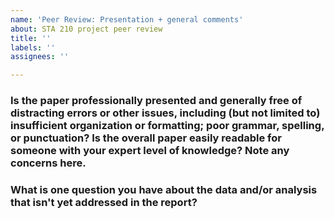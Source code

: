 ```yaml
---
name: 'Peer Review: Presentation + general comments'
about: STA 210 project peer review
title: ''
labels: ''
assignees: ''

---
```


### Is the paper professionally presented and generally free of distracting errors or other issues, including (but not limited to) insufficient organization or formatting; poor grammar, spelling, or punctuation? Is the overall paper easily readable for someone with your expert level of knowledge? Note any concerns here.

### What is one question you have about the data and/or analysis that isn't yet addressed in the report?
